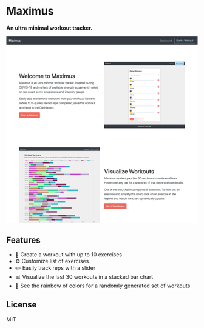 # Maximus

**An ultra minimal workout tracker.**

![website image](./imgs/maximus.png)

## Features

- 💪 Create a workout with up to 10 exercises
- ⚙️ Customize list of exercises
- ✏️ Easily track reps with a slider
- 📊 Visualize the last 30 workouts in a stacked bar chart
- 🦄 See the rainbow of colors for a randomly generated set of workouts

## License

MIT

